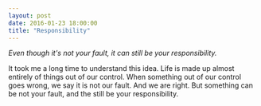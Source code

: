 ```yaml
---
layout: post
date: 2016-01-23 18:00:00
title: "Responsibility"
---
```


_Even though it's not your fault, it can still be your responsibility._

It took me a long time to understand this idea. Life is made up almost entirely of things out of our control. When something out of our control goes wrong, we say it is not our fault. And we are right. But something can be not your fault, and the still be your responsibility.
